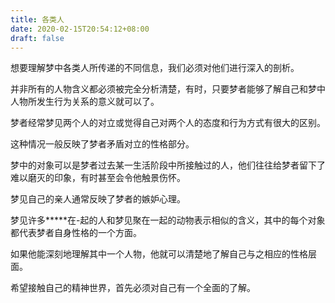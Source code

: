 ```yaml
---
title: 各类人
date: 2020-02-15T20:54:12+08:00
draft: false
---
```


想要理解梦中各类人所传递的不同信息，我们必须对他们进行深入的剖析。

并非所有的人物含义都必须被完全分析清楚，有时，只要梦者能够了解自己和梦中人物所发生行为关系的意义就可以了。

梦者经常梦见两个人的对立或觉得自己对两个人的态度和行为方式有很大的区别。

这种情况一般反映了梦者矛盾对立的性格部分。

梦中的对象可以是梦者过去某一生活阶段中所接触过的人，他们往往给梦者留下了难以磨灭的印象，有时甚至会令他触景伤怀。

梦见自己的亲人通常反映了梦者的嫉妒心理。

梦见许多*****在-起的人和梦见聚在一起的动物表示相似的含义，其中的每个对象都代表梦者自身性格的一个方面。

如果他能深刻地理解其中一个人物，他就可以清楚地了解自己与之相应的性格层面。

希望接触自己的精神世界，首先必须对自己有一个全面的了解。

